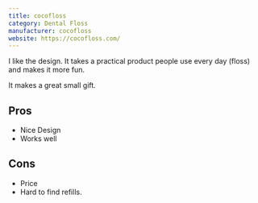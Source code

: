 ```yaml
---
title: cocofloss
category: Dental Floss
manufacturer: cocofloss
website: https://cocofloss.com/
---
```


I like the design. It takes a practical product people use every day (floss) and makes it more fun.

It makes a great small gift.

## Pros

- Nice Design
- Works well

## Cons

- Price
- Hard to find refills.
